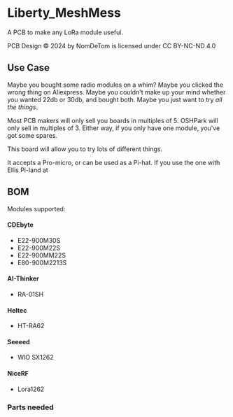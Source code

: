 # Liberty_MeshMess
A PCB to make any LoRa module useful.

PCB Design © 2024 by NomDeTom is licensed under CC BY-NC-ND 4.0

## Use Case
Maybe you bought some radio modules on a whim? Maybe you clicked the wrong thing on Aliexpress. Maybe you couldn't make up your mind whether you wanted 22db or 30db, and bought both. Maybe you just want to try *all the things*.

Most PCB makers will only sell you boards in multiples of 5. OSHPark will only sell in multiples of 3. Either way, if you only have one module, you've got some spares.

This board will allow you to try lots of different things.

It accepts a Pro-micro, or can be used as a Pi-hat. If you use the one with Ellis Pi-land at

## BOM
Modules supported:
#### CDEbyte
- E22-900M30S
- E22-900M22S
- E22-900MM22S
- E80-900M2213S
#### AI-Thinker
- RA-01SH
#### Heltec
- HT-RA62
#### Seeeed
- WIO SX1262
#### NiceRF 
- Lora1262

### Parts needed

<!--stackedit_data:
eyJoaXN0b3J5IjpbMTg4NDEzNjkyN119
-->